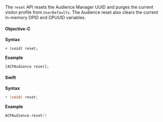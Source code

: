 The `reset` API resets the Audience Manager UUID and purges the current visitor profile from `UserDefaults`. The Audience reset also clears the current in-memory DPID and DPUUID variables.

#### Objective-C

**Syntax**

```text
+ (void) reset;
```

**Example**

```text
[ACPAudience reset];
```

#### Swift

**Syntax**

```objectivec
+ (void) reset;
```

**Example**

```swift
ACPAudience.reset()
```